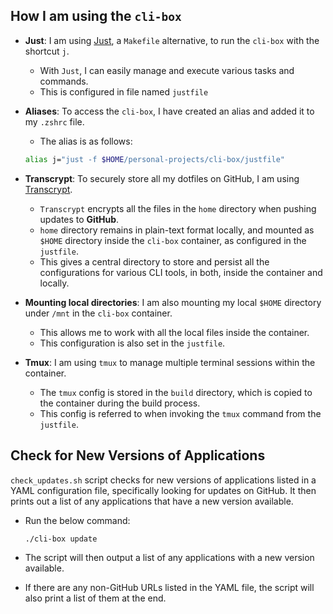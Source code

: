 ## How I am using the `cli-box`

- **Just**: I am using [Just](https://github.com/casey/just), a `Makefile` alternative, to run the `cli-box` with the shortcut `j`.

   - With `Just`, I can easily manage and execute various tasks and commands.
   - This is configured in file named `justfile`

- **Aliases**: To access the `cli-box`, I have created an alias and added it to my `.zshrc` file.

   - The alias is as follows:

   ```bash
   alias j="just -f $HOME/personal-projects/cli-box/justfile"
   ```
- **Transcrypt**: To securely store all my dotfiles on GitHub, I am using [Transcrypt](https://github.com/elasticdog/transcrypt).

   - `Transcrypt` encrypts all the files in the `home` directory when pushing updates to **GitHub**.
   - `home` directory remains in plain-text format locally, and mounted as `$HOME` directory inside the `cli-box` container, as configured in the `justfile`.
   - This gives a central directory to store and persist all the configurations for various CLI tools, in both, inside the container and locally.
-  **Mounting local directories**: I am also mounting my local `$HOME` directory under `/mnt` in the `cli-box` container.

   - This allows me to work with all the local files inside the container.
   - This configuration is also set in the `justfile`.
- **Tmux**: I am using `tmux` to manage multiple terminal sessions within the container.

   - The `tmux` config is stored in the `build` directory, which is copied to the container during the build process.
   - This config is referred to when invoking the `tmux` command from the `justfile`.

## Check for New Versions of Applications

`check_updates.sh` script checks for new versions of applications listed in a YAML configuration file, specifically looking for updates on GitHub. It then prints out a list of any applications that have a new version available.

- Run the below command:

   ```
   ./cli-box update
   ```

- The script will then output a list of any applications with a new version available.

- If there are any non-GitHub URLs listed in the YAML file, the script will also print a list of them at the end.
